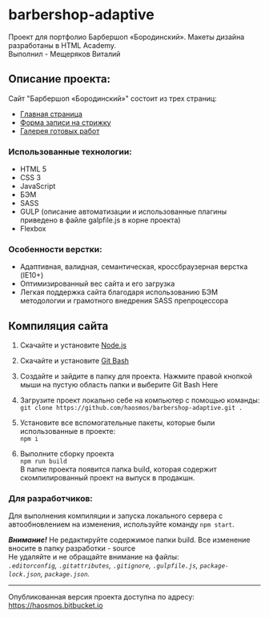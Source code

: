 # barbershop-adaptive #
Проект для портфолио Барбершоп «Бородинский». Макеты дизайна разработаны в 
HTML Academy.<br/>
Выполнил - Мещеряков Виталий

## Описание проекта:
Сайт "Барбершоп «Бородинский»" состоит из трех страниц:
- [Главная страница](https://haosmos.bitbucket.io/ "Ссылка на главную страницу")
- [Форма записи на стрижку](https://haosmos.bitbucket.io/form.html "Ссылка на форму записи стрижки")
- [Галерея готовых работ](https://haosmos.bitbucket.io/photo.html "Ссылка на галерею готовых работ")

### Использованные технологии:
- HTML 5
- CSS 3
- JavaScript
- БЭМ
- SASS
- GULP (описание автоматизации и использованные плагины приведено в файле 
galpfile.js в корне проекта)
- Flexbox

### Особенности верстки:
- Адаптивная, валидная, семантическая, кроссбраузерная верстка (IE10+)
- Оптимизированный вес сайта и его загрузка
- Легкая поддержка сайта благодаря использованию БЭМ методологии и грамотного внедрения SASS препроцессора

## Компиляция сайта

1) Скачайте и установите [Node.js](https://nodejs.org/en/ "Ссылка на оф. сайт Node.js")
2) Скачайте и установите [Git Bash](https://git-scm.com/downloads "Ссылка на скачку Git Bash")
3) Создайте и зайдите в папку для проекта. Нажмите правой кнопкой мыши на пустую область папки и выберите Git Bash Here



4) Загрузите проект локально себе на компьютер с помощью команды:<br/>
`git clone https://github.com/haosmos/barbershop-adaptive.git .`
5) Установите все вспомогательные пакеты, которые были использованные в проекте:<br/>
`npm i`
6) Выполните сборку проекта <br/>
`npm run build`<br/>
В папке проекта появится папка build, которая содержит скомпилированный проект на выпуск в продакшн. 

### Для разработчиков:

Для выполнения компиляции и запуска локального сервера с автообновлением на изменения, используйте команду `npm start`.<br/>

___Внимание!___ Не редактируйте содержимое папки build. Все изменение вносите в папку разработки - source<br/>
Не удаляйте и не обращайте внимание на файлы:<br/>
_`.editorconfig`, `.gitattributes`, `.gitignore`, `.gulpfile.js`, `package-lock.json`, `package.json`._

---

Опубликованная версия проекта доступна по адресу: https://haosmos.bitbucket.io


